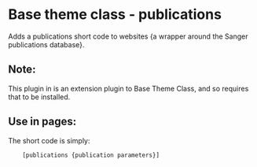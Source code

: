 # Base theme class - publications

Adds a publications short code to websites {a wrapper around the Sanger
publications database}.

## Note:

This plugin in is an extension plugin to Base Theme Class, and so
requires that to be installed.

## Use in pages:

The short code is simply: 

```
    [publications {publication parameters}]
```

